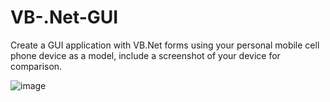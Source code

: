 # VB-.Net-GUI
Create a GUI application with VB.Net forms using your personal mobile cell phone device as a model, include a screenshot of your device for comparison.

![image](https://github.com/ChristinanJames/VB-.Net-GUI/assets/160377293/46e7492d-4780-4b62-bfae-70e08203d7af)
